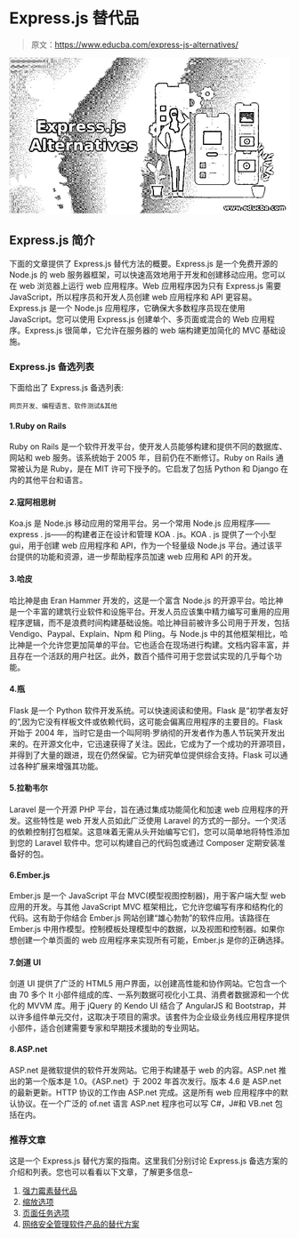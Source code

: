 # Express.js 替代品

> 原文：<https://www.educba.com/express-js-alternatives/>

![Express.js Alternatives](img/e730daff1772a5077a3f9846e0db90b0.png)



## Express.js 简介

下面的文章提供了 Express.js 替代方法的概要。Express.js 是一个免费开源的 Node.js 的 web 服务器框架，可以快速高效地用于开发和创建移动应用。您可以在 web 浏览器上运行 web 应用程序。Web 应用程序因为只有 Express.js 需要 JavaScript，所以程序员和开发人员创建 web 应用程序和 API 更容易。Express.js 是一个 Node.js 应用程序，它确保大多数程序员现在使用 JavaScript。您可以使用 Express.js 创建单个、多页面或混合的 Web 应用程序。Express.js 很简单，它允许在服务器的 web 端构建更加简化的 MVC 基础设施。

### Express.js 备选列表

下面给出了 Express.js 备选列表:

<small>网页开发、编程语言、软件测试&其他</small>

#### 1.Ruby on Rails

Ruby on Rails 是一个软件开发平台，使开发人员能够构建和提供不同的数据库、网站和 web 服务。该系统始于 2005 年，目前仍在不断修订。Ruby on Rails 通常被认为是 Ruby，是在 MIT 许可下授予的。它启发了包括 Python 和 Django 在内的其他平台和语言。

#### 2.寇阿相思树

Koa.js 是 Node.js 移动应用的常用平台。另一个常用 Node.js 应用程序——express . js——的构建者正在设计和管理 KOA . js。KOA . js 提供了一个小型 gui，用于创建 web 应用程序和 API，作为一个轻量级 Node.js 平台。通过该平台提供的功能和资源，进一步帮助程序员加速 web 应用和 API 的开发。

#### 3.哈皮

哈比神是由 Eran Hammer 开发的，这是一个富含 Node.js 的开源平台。哈比神是一个丰富的建筑行业软件和设施平台。开发人员应该集中精力编写可重用的应用程序逻辑，而不是浪费时间构建基础设施。哈比神目前被许多公司用于开发，包括 Vendigo、Paypal、Explain、Npm 和 Pling。与 Node.js 中的其他框架相比，哈比神是一个允许您更加简单的平台。它也适合在现场进行构建。文档内容丰富，并且存在一个活跃的用户社区。此外，数百个插件可用于您尝试实现的几乎每个功能。

#### 4.瓶

Flask 是一个 Python 软件开发系统。可以快速阅读和使用。Flask 是“初学者友好的”,因为它没有样板文件或依赖代码，这可能会偏离应用程序的主要目的。Flask 开始于 2004 年，当时它是由一个叫阿明·罗纳彻的开发者作为愚人节玩笑开发出来的。在开源文化中，它迅速获得了关注。因此，它成为了一个成功的开源项目，并得到了大量的跟进，现在仍然保留。它为研究单位提供综合支持。Flask 可以通过各种扩展来增强其功能。

#### 5.拉勒韦尔

Laravel 是一个开源 PHP 平台，旨在通过集成功能简化和加速 web 应用程序的开发。这些特性是 web 开发人员如此广泛使用 Laravel 的方式的一部分。一个灵活的依赖控制打包框架。这意味着无需从头开始编写它们，您可以简单地将特性添加到您的 Laravel 软件中。您可以构建自己的代码包或通过 Composer 定期安装准备好的包。

#### 6.Ember.js

Ember.js 是一个 JavaScript 平台 MVC(模型视图控制器)，用于客户端大型 web 应用的开发。与其他 JavaScript MVC 框架相比，它允许您编写有序和结构化的代码。这有助于你结合 Ember.js 网站创建“雄心勃勃”的软件应用。该路径在 Ember.js 中用作模型。控制模板处理模型中的数据，以及视图和控制器。如果你想创建一个单页面的 web 应用程序来实现所有可能，Ember.js 是你的正确选择。

#### 7.剑道 UI

剑道 UI 提供了广泛的 HTML5 用户界面，以创建高性能和协作网站。它包含一个由 70 多个 It 小部件组成的库、一系列数据可视化小工具、消费者数据源和一个优化的 MVVM 库。用于 jQuery 的 Kendo UI 结合了 AngularJS 和 Bootstrap，并以许多组件单元交付，这取决于项目的需求。该套件为企业级业务线应用程序提供小部件，适合创建需要专家和早期技术援助的专业网站。

#### 8.ASP.net

ASP.net 是微软提供的软件开发网站。它用于构建基于 web 的内容。ASP.net 推出的第一个版本是 1.0。《ASP.net》于 2002 年首次发行。版本 4.6 是 ASP.net 的最新更新。HTTP 协议的工作由 ASP.net 完成。这是所有 web 应用程序中的默认协议。在一个广泛的 of.net 语言 ASP.net 程序也可以写 C#，J#和 VB.net 包括在内。

### 推荐文章

这是一个 Express.js 替代方案的指南。这里我们分别讨论 Express.js 备选方案的介绍和列表。您也可以看看以下文章，了解更多信息–

1.  [强力霉素替代品](https://www.educba.com/doxygen-alternatives/)
2.  [缩放选项](https://www.educba.com/zoom-alternatives/)
3.  [页面任务选项](https://www.educba.com/pagerduty-alternatives/)
4.  [网络安全管理软件产品的替代方案](https://www.educba.com/solarwinds-alternatives/)





